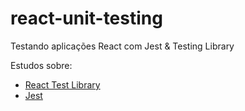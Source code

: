 # react-unit-testing
Testando aplicações React com Jest &amp; Testing Library

Estudos sobre:

<ul>
  <li>
    <a href="https://testing-library.com/">React Test Library</a>
  </li>
  <li>
    <a href="https://jestjs.io/pt-BR/">Jest</a>
  </li>
</ul>
